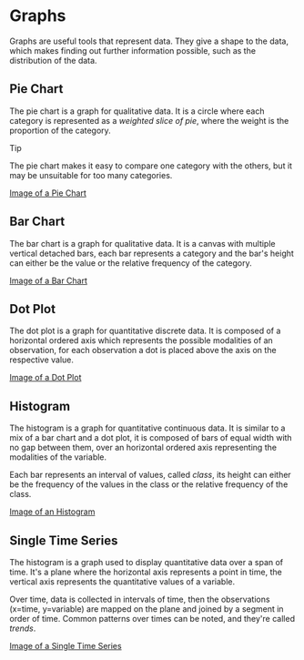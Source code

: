 # Graphs

Graphs are useful tools that represent data. They give a shape to the data, which makes finding out further information possible, such as the distribution of the data.

## Pie Chart

The pie chart is a graph for qualitative data. It is a circle where each category is represented as a *weighted slice of pie*, where the weight is the proportion of the category.

> [!tip]
> 
> The pie chart makes it easy to compare one category with the others, but it may be unsuitable for too many categories.

[Image of a Pie Chart](?TK)

## Bar Chart

The bar chart is a graph for qualitative data. It is a canvas with multiple vertical detached bars, each bar represents a category and the bar's height can either be the value or the relative frequency of the category.

[Image of a Bar Chart](?TK)

## Dot Plot

The dot plot is a graph for quantitative discrete data. It is composed of a horizontal ordered axis which represents the possible modalities of an observation, for each observation a dot is placed above the axis on the respective value.

[Image of a Dot Plot](?TK)

## Histogram

The histogram is a graph for quantitative continuous data. It is similar to a mix of a bar chart and a dot plot, it is composed of bars of equal width with no gap between them, over an horizontal ordered axis representing the modalities of the variable.

Each bar represents an interval of values, called *class*, its height can either be the frequency of the values in the class or the relative frequency of the class.

[Image of an Histogram](?TK)

## Single Time Series

The histogram is a graph used to display quantitative data over a span of time. It's a plane where the horizontal axis represents a point in time, the vertical axis represents the quantitative values of a variable.

Over time, data is collected in intervals of time, then the observations
$\text{(x=time, y=variable)}$
are mapped on the plane and joined by a segment in order of time. Common patterns over times can be noted, and they're called *trends*.

[Image of a Single Time Series](?TK)